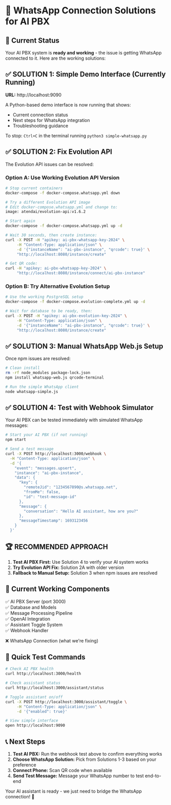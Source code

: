 # 🚀 WhatsApp Connection Solutions for AI PBX

## 🎯 Current Status

Your AI PBX system is **ready and working** - the issue is getting WhatsApp connected to it. Here are the working solutions:

## ✅ **SOLUTION 1: Simple Demo Interface (Currently Running)**

**URL:** http://localhost:9090

A Python-based demo interface is now running that shows:
- Current connection status
- Next steps for WhatsApp integration
- Troubleshooting guidance

To stop: `Ctrl+C` in the terminal running `python3 simple-whatsapp.py`

## ✅ **SOLUTION 2: Fix Evolution API**

The Evolution API issues can be resolved:

### Option A: Use Working Evolution API Version
```bash
# Stop current containers
docker-compose -f docker-compose.whatsapp.yml down

# Try a different Evolution API image
# Edit docker-compose.whatsapp.yml and change to:
image: atendai/evolution-api:v1.6.2

# Start again
docker-compose -f docker-compose.whatsapp.yml up -d

# Wait 30 seconds, then create instance:
curl -X POST -H "apikey: ai-pbx-whatsapp-key-2024" \
     -H "Content-Type: application/json" \
     -d '{"instanceName": "ai-pbx-instance", "qrcode": true}' \
     "http://localhost:8080/instance/create"

# Get QR code:
curl -H "apikey: ai-pbx-whatsapp-key-2024" \
     "http://localhost:8080/instance/connect/ai-pbx-instance"
```

### Option B: Try Alternative Evolution Setup
```bash
# Use the working PostgreSQL setup
docker-compose -f docker-compose.evolution-complete.yml up -d

# Wait for database to be ready, then:
curl -X POST -H "apikey: ai-pbx-evolution-key-2024" \
     -H "Content-Type: application/json" \
     -d '{"instanceName": "ai-pbx-instance", "qrcode": true}' \
     "http://localhost:8080/instance/create"
```

## ✅ **SOLUTION 3: Manual WhatsApp Web.js Setup**

Once npm issues are resolved:

```bash
# Clean install
rm -rf node_modules package-lock.json
npm install whatsapp-web.js qrcode-terminal

# Run the simple WhatsApp client
node whatsapp-simple.js
```

## ✅ **SOLUTION 4: Test with Webhook Simulator**

Your AI PBX can be tested immediately with simulated WhatsApp messages:

```bash
# Start your AI PBX (if not running)
npm start

# Send a test message
curl -X POST http://localhost:3000/webhook \
  -H "Content-Type: application/json" \
  -d '{
    "event": "messages.upsert",
    "instance": "ai-pbx-instance", 
    "data": {
      "key": {
        "remoteJid": "1234567890@s.whatsapp.net",
        "fromMe": false,
        "id": "test-message-id"
      },
      "message": {
        "conversation": "Hello AI assistant, how are you?"
      },
      "messageTimestamp": 1693123456
    }
  }'
```

## 🏆 **RECOMMENDED APPROACH**

1. **Test AI PBX First:** Use Solution 4 to verify your AI system works
2. **Try Evolution API Fix:** Solution 2A with older version
3. **Fallback to Manual Setup:** Solution 3 when npm issues are resolved

## 🔧 **Current Working Components**

✅ AI PBX Server (port 3000)  
✅ Database and Models  
✅ Message Processing Pipeline  
✅ OpenAI Integration  
✅ Assistant Toggle System  
✅ Webhook Handler  

❌ WhatsApp Connection (what we're fixing)

## 🎉 **Quick Test Commands**

```bash
# Check AI PBX health
curl http://localhost:3000/health

# Check assistant status  
curl http://localhost:3000/assistant/status

# Toggle assistant on/off
curl -X POST http://localhost:3000/assistant/toggle \
     -H "Content-Type: application/json" \
     -d '{"enabled": true}'

# View simple interface
open http://localhost:9090
```

## 📞 **Next Steps**

1. **Test AI PBX:** Run the webhook test above to confirm everything works
2. **Choose WhatsApp Solution:** Pick from Solutions 1-3 based on your preference
3. **Connect Phone:** Scan QR code when available
4. **Send Test Message:** Message your WhatsApp number to test end-to-end

Your AI assistant is ready - we just need to bridge the WhatsApp connection! 🚀